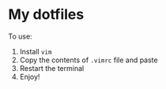 # My dotfiles

To use:
1. Install `vim`
2. Copy the contents of `.vimrc` file and paste
3. Restart the terminal
4. Enjoy!
